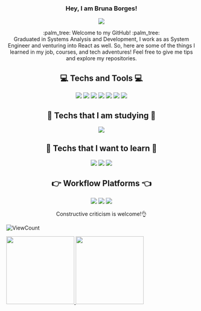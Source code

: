 <div align="center">  
  
  ### Hey, I am Bruna Borges!

<a href="https://www.linkedin.com/in/brunacborgesm/" target="_blank"><img src="https://img.shields.io/badge/linkedin%20-%230077B5.svg?&style=for-the-badge&logo=linkedin&logoColor=white"/></a>

  <p>
  :palm_tree: Welcome to my GitHub! :palm_tree: <br>
  Graduated in Systems Analysis and Development, I work as as System Engineer and venturing into React as well. So, here are some of the things I learned in my job, courses, and tech adventures! Feel free to give me tips and explore my repositories.</p>


  ## :computer: Techs and Tools :computer:
  <img src="https://img.shields.io/badge/html5%20-%23E34F26.svg?&style=for-the-badge&logo=html5&logoColor=white"/>  <img src="https://img.shields.io/badge/css3%20-%231572B6.svg?&style=for-the-badge&logo=css3&logoColor=white"/>  <img src="https://img.shields.io/badge/SASS%20-hotpink.svg?&style=for-the-badge&logo=SASS&logoColor=white"/>  <img src="https://img.shields.io/badge/git%20-%23F05033.svg?&style=for-the-badge&logo=git&logoColor=white"/>  <img src="https://img.shields.io/badge/github%20-%23121011.svg?&style=for-the-badge&logo=github&logoColor=white"/> <img src="https://img.shields.io/badge/javascript%20-%23323330.svg?&style=for-the-badge&logo=javascript&logoColor=%23F7DF1E"/>  <img src="https://img.shields.io/badge/Drupal-0678BE?style=for-the-badge&logo=drupal&logoColor=white"/>  


  ## :dart: Techs that I am studying :dart:
  <img src="https://img.shields.io/badge/React-20232A?style=for-the-badge&logo=react&logoColor=61DAFB"/> 


  ## :pushpin: Techs that I want to learn :pushpin:
  <img src= "https://img.shields.io/badge/Node%20js-339933?style=for-the-badge&logo=nodedotjs&logoColor=white"/>  <img src="https://img.shields.io/badge/TypeScript-007ACC?style=for-the-badge&logo=typescript&logoColor=white"/>  <img src="https://img.shields.io/badge/React_Native-20232A?style=for-the-badge&logo=react&logoColor=61DAFB"/>  

  ## :point_right: Workflow Platforms :point_left:
  <img src= "https://img.shields.io/badge/Jira-0052CC?style=for-the-badge&logo=Jira&logoColor=white"/>  <img src="https://img.shields.io/badge/Jenkins-D24939?style=for-the-badge&logo=Jenkins&logoColor=white"/>  <img src="https://img.shields.io/badge/Bitbucket-0747a6?style=for-the-badge&logo=bitbucket&logoColor=white"/>

Constructive criticism is welcome!</i>:ok_hand:
</div>

![ViewCount](https://views.whatilearened.today/views/github/brunacbmartins/views.svg)

<a href="https://github.com/AVS1508">
  <img height="180em" src="https://github-readme-stats.vercel.app/api?username=brunacborgesm&show_icons=true&theme=radical" />    <img height="180em" src="https://github-readme-stats.vercel.app/api/top-langs/?username=brunacborgesm&layout=compact&theme=radical"/>
</a>

<!--
**brunacborgesm/brunacborgesm** is a ✨ _special_ ✨ repository because its `README.md` (this file) appears on your GitHub profile.

Here are some ideas to get you started:

- 🔭 I’m currently working on ...
- 🌱 I’m currently learning ...
- 👯 I’m looking to collaborate on ...
- 🤔 I’m looking for help with ...
- 💬 Ask me about ...
- 📫 How to reach me: ...
- 😄 Pronouns: ...
- ⚡ Fun fact: ...
-->
